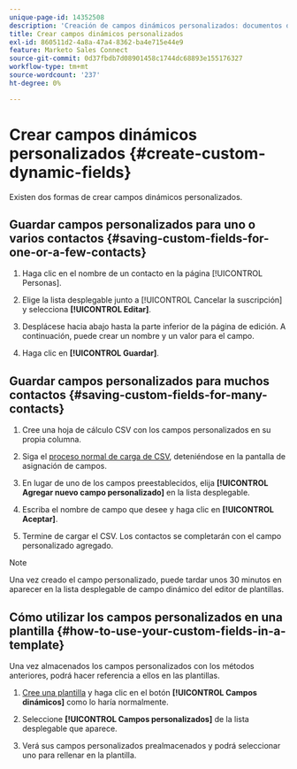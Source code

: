 ```yaml
---
unique-page-id: 14352508
description: 'Creación de campos dinámicos personalizados: documentos de Marketo, documentación del producto'
title: Crear campos dinámicos personalizados
exl-id: 860511d2-4a8a-47a4-8362-ba4e715e44e9
feature: Marketo Sales Connect
source-git-commit: 0d37fbdb7d08901458c1744dc68893e155176327
workflow-type: tm+mt
source-wordcount: '237'
ht-degree: 0%

---
```


# Crear campos dinámicos personalizados {#create-custom-dynamic-fields}

Existen dos formas de crear campos dinámicos personalizados.

## Guardar campos personalizados para uno o varios contactos {#saving-custom-fields-for-one-or-a-few-contacts}

1. Haga clic en el nombre de un contacto en la página [!UICONTROL Personas].

1. Elige la lista desplegable junto a [!UICONTROL Cancelar la suscripción] y selecciona **[!UICONTROL Editar]**.

1. Desplácese hacia abajo hasta la parte inferior de la página de edición. A continuación, puede crear un nombre y un valor para el campo.

1. Haga clic en **[!UICONTROL Guardar]**.

## Guardar campos personalizados para muchos contactos {#saving-custom-fields-for-many-contacts}

1. Cree una hoja de cálculo CSV con los campos personalizados en su propia columna.

1. Siga el [proceso normal de carga de CSV](/help/marketo/product-docs/marketo-sales-connect/people/managing-contacts/import-contacts-via-csv.md), deteniéndose en la pantalla de asignación de campos.

1. En lugar de uno de los campos preestablecidos, elija **[!UICONTROL Agregar nuevo campo personalizado]** en la lista desplegable.

1. Escriba el nombre de campo que desee y haga clic en **[!UICONTROL Aceptar]**.

1. Termine de cargar el CSV. Los contactos se completarán con el campo personalizado agregado.

>[!NOTE]
>
>Una vez creado el campo personalizado, puede tardar unos 30 minutos en aparecer en la lista desplegable de campo dinámico del editor de plantillas.

## Cómo utilizar los campos personalizados en una plantilla {#how-to-use-your-custom-fields-in-a-template}

Una vez almacenados los campos personalizados con los métodos anteriores, podrá hacer referencia a ellos en las plantillas.

1. [Cree una plantilla](/help/marketo/product-docs/marketo-sales-connect/templates/create-a-new-template.md) y haga clic en el botón **[!UICONTROL Campos dinámicos]** como lo haría normalmente.

1. Seleccione **[!UICONTROL Campos personalizados]** de la lista desplegable que aparece.

1. Verá sus campos personalizados prealmacenados y podrá seleccionar uno para rellenar en la plantilla.
